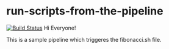 # run-scripts-from-the-pipeline
[![Build Status](http://54.219.177.1/buildStatus/icon?job=Fibonacci_Series)](http://54.177.165.223/job/Fibonacci_Series/)
Hi Everyone!

This is a sample pipeline which triggeres the fibonacci.sh file.
